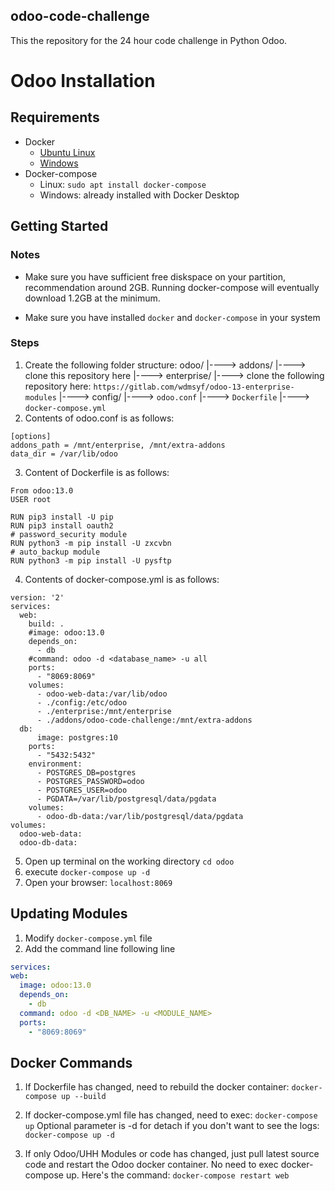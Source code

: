 ## odoo-code-challenge
  This the repository for the 24 hour code challenge in Python Odoo.

# Odoo Installation


## Requirements
 - Docker
     - [Ubuntu Linux](https://www.digitalocean.com/community/tutorials/how-to-install-and-use-docker-on-ubuntu-18-04)
     - [Windows](https://docs.docker.com/docker-for-windows/install/)
 - Docker-compose
     - Linux: `sudo apt install docker-compose` 
     - Windows: already installed with Docker Desktop


## Getting Started
  
  ### Notes
  * Make sure you have sufficient free diskspace on your partition, recommendation around 2GB. Running docker-compose will eventually download 1.2GB at the minimum.

  * Make sure you have installed `docker` and `docker-compose` in your system

  ### Steps
  1. Create the following folder structure:
  odoo/
  |----> addons/
            |----> clone this repository here
  |----> enterprise/
            |----> clone the following repository here: `https://gitlab.com/wdmsyf/odoo-13-enterprise-modules`
  |----> config/
            |----> `odoo.conf`
  |----> `Dockerfile`
  |----> `docker-compose.yml`
  2. Contents of odoo.conf is as follows:
  ```
  [options]
  addons_path = /mnt/enterprise, /mnt/extra-addons
  data_dir = /var/lib/odoo
  ```
  3. Content of Dockerfile is as follows:
  ```
  From odoo:13.0
  USER root

  RUN pip3 install -U pip
  RUN pip3 install oauth2
  # password_security module
  RUN python3 -m pip install -U zxcvbn
  # auto_backup module
  RUN python3 -m pip install -U pysftp
  ```
  4. Contents of docker-compose.yml is as follows:
  ```
  version: '2'
  services:
    web:
      build: .
      #image: odoo:13.0
      depends_on:
        - db
      #command: odoo -d <database_name> -u all
      ports:
        - "8069:8069"
      volumes:
        - odoo-web-data:/var/lib/odoo
        - ./config:/etc/odoo
        - ./enterprise:/mnt/enterprise
        - ./addons/odoo-code-challenge:/mnt/extra-addons
    db:
        image: postgres:10
      ports:
        - "5432:5432"
      environment:
        - POSTGRES_DB=postgres
        - POSTGRES_PASSWORD=odoo
        - POSTGRES_USER=odoo
        - PGDATA=/var/lib/postgresql/data/pgdata
      volumes:
        - odoo-db-data:/var/lib/postgresql/data/pgdata
  volumes:
    odoo-web-data:
    odoo-db-data:
  ```
  5. Open up terminal on the working directory `cd odoo`
  6. execute `docker-compose up -d`
  7. Open your browser: `localhost:8069`


## Updating Modules
  1. Modify `docker-compose.yml` file
  2. Add the command line following line
  ```yml
  services:
  web:
    image: odoo:13.0
    depends_on:
      - db
    command: odoo -d <DB_NAME> -u <MODULE_NAME>
    ports:
      - "8069:8069"
  ``` 

## Docker Commands

  1. If Dockerfile has changed, need to rebuild the docker container:
     `docker-compose up --build`

  2. If docker-compose.yml file has changed, need to exec:
     `docker-compose up`
     Optional parameter is -d for detach if you don't want to see the logs: `docker-compose up -d`

  3. If only Odoo/UHH Modules or code has changed, just pull latest source code and restart the Odoo docker container. No need to exec docker-compose up.
     Here's the command: `docker-compose restart web`

